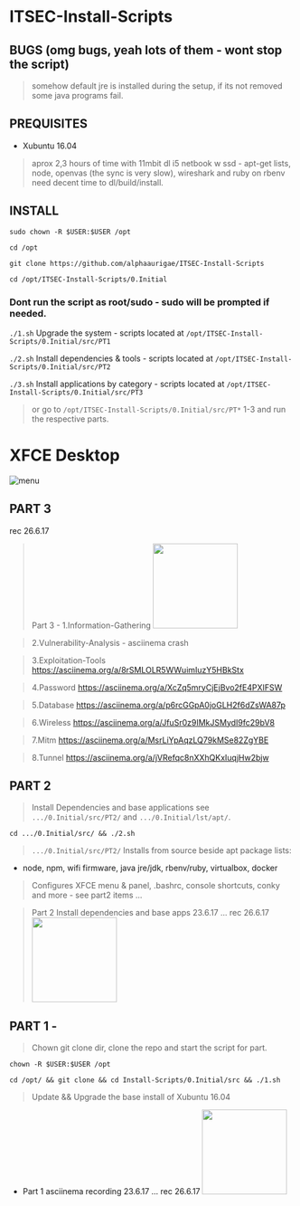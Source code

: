 # ITSEC-Install-Scripts


## BUGS (omg bugs, yeah lots of them - wont stop the script)
 
> somehow default jre is installed during the setup, if its not removed some java programs fail.


## PREQUISITES

- Xubuntu 16.04 

> aprox 2,3 hours of time with 11mbit dl i5 netbook w ssd - apt-get lists, node, openvas (the sync is very slow), wireshark and ruby on rbenv need decent time to dl/build/install.


## INSTALL

`sudo chown -R $USER:$USER /opt`

`cd /opt`

`git clone https://github.com/alphaaurigae/ITSEC-Install-Scripts`

`cd /opt/ITSEC-Install-Scripts/0.Initial`

### Dont run the script as root/sudo - sudo will be prompted if needed.

`./1.sh` Upgrade the system - scripts located at `/opt/ITSEC-Install-Scripts/0.Initial/src/PT1`


`./2.sh` Install dependencies & tools - scripts located at `/opt/ITSEC-Install-Scripts/0.Initial/src/PT2`


`./3.sh` Install applications by category - scripts located at `/opt/ITSEC-Install-Scripts/0.Initial/src/PT3`




> or go to `/opt/ITSEC-Install-Scripts/0.Initial/src/PT*` 1-3 and run the respective parts. 


# XFCE Desktop 

![menu](http://i.imgur.com/T8AtF9E.png)



## PART 3 
rec 26.6.17
> Part 3 - 1.Information-Gathering 
<a href="https://asciinema.org/a/h7gFFym7QCS9IUx3ftmBw4mro" target="_blank"><img src="https://asciinema.org/a/h7gFFym7QCS9IUx3ftmBw4mro.png" width="150"/></a>

> 2.Vulnerability-Analysis - asciinema crash

> 3.Exploitation-Tools https://asciinema.org/a/8rSMLOLR5WWuimIuzY5HBkStx

> 4.Password https://asciinema.org/a/XcZq5mryCjEjBvo2fE4PXIFSW

> 5.Database https://asciinema.org/a/p6rcGGpA0joGLH2f6dZsWA87p

> 6.Wireless https://asciinema.org/a/JfuSr0z9IMkJSMydI9fc29bV8

> 7.Mitm https://asciinema.org/a/MsrLiYpAqzLQ79kMSe82ZgYBE

> 8.Tunnel https://asciinema.org/a/jVRefqc8nXXhQKxIuqjHw2bjw

## PART 2 
> Install Dependencies and base applications see `.../0.Initial/src/PT2/` and `.../0.Initial/lst/apt/`.

`cd .../0.Initial/src/ && ./2.sh`

> `.../0.Initial/src/PT2/` Installs from source beside apt package lists:

- node, npm, wifi firmware, java jre/jdk, rbenv/ruby, virtualbox, docker

> Configures XFCE menu & panel, .bashrc, console shortcuts, conky and more - see part2 items ... 

> Part 2 Install dependencies and base apps 23.6.17 ... 
rec 26.6.17
<a href="https://asciinema.org/a/EqaRM6605RBbo25vnPi6BE08c" target="_blank"><img src="https://asciinema.org/a/EqaRM6605RBbo25vnPi6BE08c.png" width="150"/></a>



## PART 1 - 
> Chown git clone dir, clone the repo and start the script for part.

`chown -R $USER:$USER /opt`

`cd /opt/ && git clone && cd Install-Scripts/0.Initial/src && ./1.sh`

> Update && Upgrade the base install of Xubuntu 16.04

- Part 1 asciinema recording 23.6.17 ...
rec 26.6.17
<a href="https://asciinema.org/a/8xbF6r2xYeFVzhnRxlBC74IWf" target="_blank"><img src="https://asciinema.org/a/8xbF6r2xYeFVzhnRxlBC74IWf.png" width="150"/></a>





